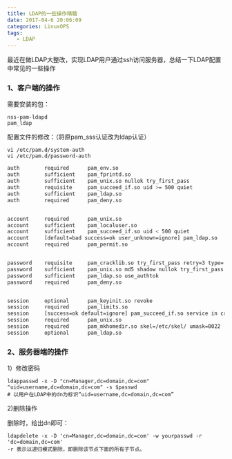 ```yaml
---
title: LDAP的一些操作精髓
date: 2017-04-6 20:06:09
categories: LinuxOPS
tags:
   - LDAP
---
```


最近在做LDAP大整改，实现LDAP用户通过ssh访问服务器，总结一下LDAP配置中常见的一些操作

### 1、客户端的操作 ###

需要安装的包：

    nss-pam-ldapd
    pam_ldap

配置文件的修改：（将原pam_sss认证改为ldap认证）

    vi /etc/pam.d/system-auth
	vi /etc/pam.d/password-auth

```bash
auth        required      pam_env.so
auth        sufficient    pam_fprintd.so
auth        sufficient    pam_unix.so nullok try_first_pass
auth        requisite     pam_succeed_if.so uid >= 500 quiet
auth        sufficient    pam_ldap.so
auth        required      pam_deny.so


account     required      pam_unix.so
account     sufficient    pam_localuser.so
account     sufficient    pam_succeed_if.so uid < 500 quiet
account     [default=bad success=ok user_unknown=ignore] pam_ldap.so
account     required      pam_permit.so


password    requisite     pam_cracklib.so try_first_pass retry=3 type=
password    sufficient    pam_unix.so md5 shadow nullok try_first_pass use_authtok
password    sufficient    pam_ldap.so use_authtok
password    required      pam_deny.so


session     optional      pam_keyinit.so revoke
session     required      pam_limits.so
session     [success=ok default=ignore] pam_succeed_if.so service in crond quiet use_uid
session     required      pam_unix.so
session     required      pam_mkhomedir.so skel=/etc/skel/ umask=0022
session     optional      pam_ldap.so
```

### 2、服务器端的操作 ###

1）修改密码

```
ldappasswd -x -D "cn=Manager,dc=domain,dc=com" "uid=username,dc=domain,dc=com" -s $passwd
# 以用户在LDAP中的dn为标识“uid=username,dc=domain,dc=com”
```

2)删除操作

删除时，给出dn即可：
```
ldapdelete -x -D 'cn=Manager,dc=domain,dc=com' -w yourpasswd -r 'dc=domain,dc=com'
-r 表示以递归模式删除，即删除该节点下面的所有子节点。
```

